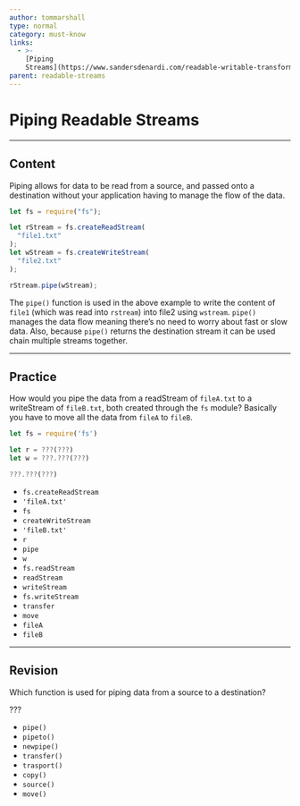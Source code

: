 ```yaml
---
author: tommarshall
type: normal
category: must-know
links:
  - >-
    [Piping
    Streams](https://www.sandersdenardi.com/readable-writable-transform-streams-node/){website}
parent: readable-streams
---
```


# Piping Readable Streams


---

## Content

Piping allows for data to be read from a source, and passed onto a destination without your application having to manage the flow of the data.

```javascript
let fs = require("fs");

let rStream = fs.createReadStream(
  "file1.txt"
);
let wStream = fs.createWriteStream(
  "file2.txt"
);

rStream.pipe(wStream);
```

The `pipe()` function is used in the above example to write the content of `file1` (which was read into `rstream`) into file2 using `wstream`. `pipe()` manages the data flow meaning there’s no need to worry about fast or slow data. Also, because `pipe()` returns the destination stream it can be used chain multiple streams together.


---

## Practice

How would you pipe the data from a readStream of `fileA.txt` to a writeStream of `fileB.txt`, both created through the `fs` module? Basically you have to move all the data from `fileA` to `fileB`.

```javascript
let fs = require('fs')

let r = ???(???)
let w = ???.???(???)

???.???(???)
```

- `fs.createReadStream`
- `'fileA.txt'`
- `fs`
- `createWriteStream`
- `'fileB.txt'`
- `r`
- `pipe`
- `w`
- `fs.readStream`
- `readStream`
- `writeStream`
- `fs.writeStream`
- `transfer`
- `move`
- `fileA`
- `fileB`


---

## Revision

Which function is used for piping data from a source to a destination?

???

- `pipe()`
- `pipeto()`
- `newpipe()`
- `transfer()`
- `trasport()`
- `copy()`
- `source()`
- `move()`
